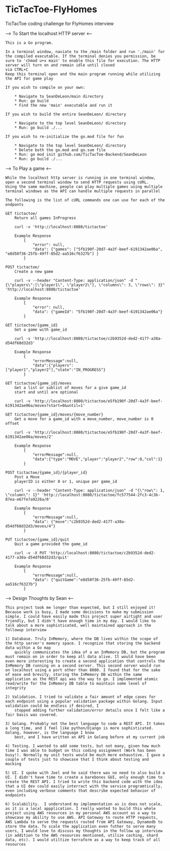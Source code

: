 # TicTacToe-FlyHomes
TicTacToe coding challenge for FlyHomes interview

--> To Start the localhost HTTP server <--

    This is a Go program.

    In a terminal window, naviate to the /main folder and run './main' for the compiled executable. If the terminal denies you permission, be sure to 'chmod u+x main' to enable this file for execution. The HTTP server will turn on and remain idle until closed
    via CTRL+C
    Keep this terminal open and the main program running while utilizing the API for game play
    
    If you wish to compile on your own:

        * Navigate to SeanDeLeon/main directory
        * Run: go build
        * Find the new 'main' executable and run it
    
    If you wish to build the entire SeanDeLeon/ directory

        * Navigate to the top level SeanDeLeon/ directory
        * Run: go build ./...
    
    If you wish to re-initialize the go.mod file for fun

        * Navigate to the top level SeanDeLeon/ directory
        * Delete both the go.mod and go.sum file
        * Run: go mod init github.com/TicTacToe-Backend/SeanDeLeon
        * Run: go build ./...

--> To Play a game <--

    While the localhost http server is running in one terminal window, open a second terminal window to send HTTP requests using cURL.
    Using the same machine, people can play multiple games using multiple terminal windows as the API can handle multiple requests in parallel

    The following is the list of cURL commands one can use for each of the endponts

    GET tictactoe/
        Return all games InProgress
    
        curl -v 'http://localhost:8080/tictactoe'

        Example Response
        	{
                "error": null,
                "data": {"games": ["5fb190f-20d7-4a3f-beef-6191342ae06a", "e8d50f36-25fb-49ff-85d2-aa516cf6327b"] }
		    }

    POST tictactoe/
        Create a new game

        curl -v --header "Content-Type: application/json" -d "{\"players\":[\"player1\", \"player2\"], \"columns\": 3, \"rows\": 3}" 'http://localhost:8080/tictactoe'

        Example Response
            {
                "error": null,
                "data": {"gameId": "5fb190f-20d7-4a3f-beef-6191342ae06a"}
		    }
    
    GET tictactoe/{game_id}
        Get a game with game_id

        curl -v 'http://localhost:8080/tictactoe/c2b9352d-ded2-4177-a38a-d54df68d32d3'

        Example Response
            {
                "errorMessage":null, 
                "data":{"players":["player1","player2"],"state":"IN_PROGRESS"}
            }
    
    GET tictactoe/{game_id}/moves
        Get a list or sublist of moves for a give game_id
        start and until are optional

        curl -v 'http://localhost:8080/tictactoe/e5fb190f-20d7-4a3f-beef-6191342ae06a/moves?start=0&until=1'
    
    GET tictactoe/{game_id}/moves/{move_number}
        Get a move for a game_id with a move_number, move_number is 0 offset

        curl -v 'http://localhost:8080/tictactoe/e5fb190f-20d7-4a3f-beef-6191342ae06a/moves/2'

        Example Response
            {
                "errorMessage":null, 
                "data":{"type":"MOVE","player":"player2","row":0,"col":1}
            }
    
    POST tictactoe/{game_id}/{player_id}
        Post a Move
        playerID is either 0 or 1, unique per game_id

        curl -v --header "Content-Type: application/json" -d "{\"row\": 1, \"column\": 1}" 'http://localhost:8080/tictactoe/fc577544-2fc3-4c3b-87ea-e67fe7a9226a/0'

        Example Response
            {
                "errorMessage":null, 
                "data": {"move":"c2b9352d-ded2-4177-a38a-d54df68d32d3/moves/4"}
            }
    
    PUT tictactoe/{game_id}/quit
        Quit a game provided the game_id

        curl -v -X PUT 'http://localhost:8080/tictactoe/c2b9352d-ded2-4177-a38a-d54df68d32d3/quit'

        Example Response
            {
                "errorMessage":null, 
                "data": {"quitGame":"e8d50f36-25fb-49ff-85d2-aa516cf6327b"}
            }

--> Design Thoughts by Sean <--

    This project took me longer than expected, but I still enjoyed it! Because work is busy, I made some decisions to make my submission simple. I could have easily made this project super airtight and user friendly, but I didn't have enough time in my day. I would like to talk about a more sophisticated, well maintained approach in the followup interview

    1) Database. Truly InMemory, where the DB lives within the scope of the http server's memory space. I recognize that storing the backend data within a Go map
        quickly communicates the idea of a an InMemory DB, but the program must remain on in order to keep all data alive. It would have been even more interesting to create a second application that controls the InMemory DB running on a second server. This second server would run on localhost using a port other than 8080. I found that for the sake of ease and brevity, storing the InMemory DB within the same application as the REST api was the way to go. I implemented atomic read/write for the InMemory DB table to maintain some level of integrity
    
    2) Validation. I tried to validate a fair amount of edge cases for each endpoint using a popular validation package within Golang. Input validation could be endless if desired, I
        stopped adding further validation/error details once I felt like a fair basis was covered.
    
    3) Golang. Probably not the best language to code a REST API. It takes a long time, and I feel like python/Django is more sophisticated. Golang, however, is the language I know
        best, and I have written an API in Golang before at my current job
    
    4) Testing. I wanted to add some tests, but not many, given how much time I was able to budget on this coding assignment (Work has been busy!). Normally my unit tests would be much more exhaustive. I gave a couple of tests just to showcase that I think about testing and mocking

    5) UI. I spoke with Joel and he said there was no need to also build a UI. I didn't have time to create a barebones GUI, only enough time to create the REST API. I tried to write this backend code with the idea that a UI dev could easily interract with the service programtically, even including verbose comments that describe expected behavior of endpoints

    6) Scalability.  I understand my implementation as is does not scale, as it is a local appplication. I really wanted to build this whole project using AWS resources in my personal AWS account as a way to showcase my ability to use AWS. API Gateway to route HTTP requests, AWS Lambda to serve the requests routed from API Gateway, Dynamodb to store the data. To scale the application even futher to serve many users, I would love to discuss my thoughts in the follow up interview (in addition to the AWS resources mentioned, utilize caching, shard data, etc). I would utiltize terraform as a way to keep track of all resources
